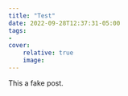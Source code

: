 ```yaml
---
title: "Test"
date: 2022-09-28T12:37:31-05:00
tags:
- 
cover:
    relative: true
    image: 
---
```


This a fake post.